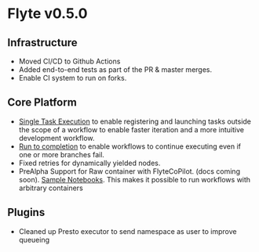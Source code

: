 # Flyte v0.5.0

## Infrastructure
- Moved CI/CD to Github Actions
- Added end-to-end tests as part of the PR & master merges.
- Enable CI system to run on forks.

## Core Platform
- [Single Task Execution](https://docs.flyte.org/en/latest/user_guide/development_lifecycle/running_tasks.html) to enable registering and launching tasks outside the scope of a workflow to enable faster iteration and a more intuitive development workflow.
- [Run to completion](https://docs.flyte.org/en/latest/protos/docs/core/core.html#ref-flyteidl-core-workflowmetadata-onfailurepolicy) to enable workflows to continue executing even if one or more branches fail.
- Fixed retries for dynamically yielded nodes.
- PreAlpha Support for Raw container with FlyteCoPilot. (docs coming soon). [Sample Notebooks](https://github.com/lyft/flytekit/blob/master/sample-notebooks/raw-container-shell.ipynb). This makes it possible to run workflows with arbitrary containers

## Plugins
- Cleaned up Presto executor to send namespace as user to improve queueing
